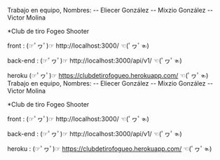 Trabajo en equipo, Nombres: -- Eliecer González -- Mixzio González -- Victor Molina

*Club de tiro Fogeo Shooter

front : (☞ﾟヮﾟ)☞ http://localhost:3000/ ☜(ﾟヮﾟ☜)

back-end : (☞ﾟヮﾟ)☞ http://localhost:3000/api/v1/ ☜(ﾟヮﾟ☜)

heroku (☞ﾟヮﾟ)☞ https://clubdetirofogueo.herokuapp.com/ ☜(ﾟヮﾟ☜)
Trabajo en equipo, Nombres: -- Eliecer González -- Mixzio González -- Victor Molina

*Club de tiro Fogeo Shooter

front : (☞ﾟヮﾟ)☞ http://localhost:3000/ ☜(ﾟヮﾟ☜)

back-end : (☞ﾟヮﾟ)☞ http://localhost:3000/api/v1/ ☜(ﾟヮﾟ☜)

heroku : (☞ﾟヮﾟ)☞ https://clubdetirofogueo.herokuapp.com/ ☜(ﾟヮﾟ☜)